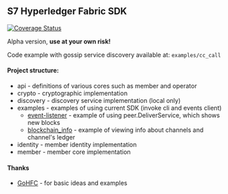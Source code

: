## S7 Hyperledger Fabric SDK

[![Coverage Status](https://coveralls.io/repos/github/s7techlab/hlf-sdk-go/badge.svg)](https://coveralls.io/github/s7techlab/hlf-sdk-go)

Alpha version, **use at your own risk!**

Code example with gossip service discovery available at: `examples/cc_call`
#### Project structure:

- api - definitions of various cores such as member and operator
- crypto - cryptographic implementation
- discovery - discovery service implementation (local only)
- examples - examples of using current SDK (invoke cli and events client)
    - [event-listener](examples/event-listener) - example of using peer.DeliverService, which shows new blocks
    - [blockchain_info](examples/cc_call/blockchanin_info.go) - example of viewing info about channels and channel's ledger
- identity - member identity implementation
- member - member core implementation

#### Thanks
- [GoHFC](https://github.com/CognitionFoundry/gohfc) - for basic ideas and examples